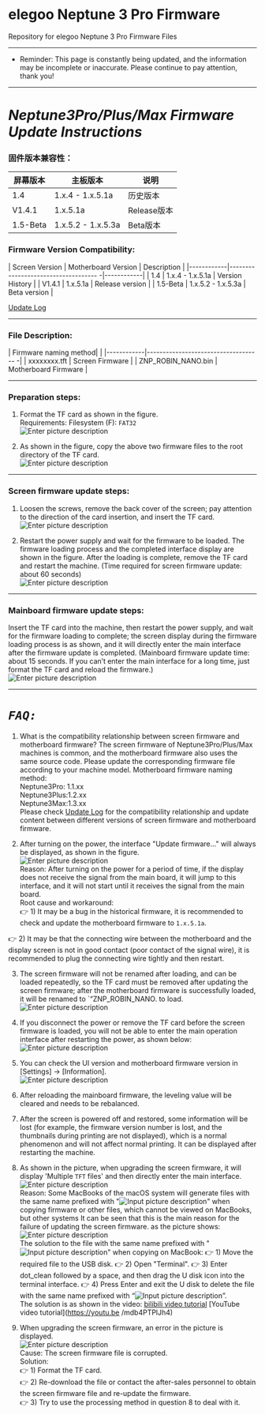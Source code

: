 # elegoo Neptune 3 Pro Firmware
Repository for elegoo Neptune 3 Pro Firmware Files

---

- Reminder: This page is constantly being updated, and the information may be incomplete or inaccurate. Please continue to pay attention, thank you!

---
# **_Neptune3Pro/Plus/Max Firmware Update Instructions_**

### 固件版本兼容性：    
| 屏幕版本      |      主板版本            |          说明           |
|------------|-------------------------------------|------------|
| 1.4       |      1.x.4 - 1.x.5.1a          |   历史版本      |
| V1.4.1       |      1.x.5.1a          |   Release版本  |
| 1.5-Beta  |      1.x.5.2 - 1.x.5.3a           |  Beta版本   |

### Firmware Version Compatibility:    
| Screen Version | Motherboard Version | Description |
|------------|------------------------------------ -|------------|
| 1.4 | 1.x.4 - 1.x.5.1a | Version History |
| V1.4.1 | 1.x.5.1a | Release version |
| 1.5-Beta | 1.x.5.2 - 1.x.5.3a | Beta version |
    
[Update Log](https://github.com/NARUTOfzr/Neptune_3_Pro_Plus_Max/blob/main/Update%20log.md)

---    
### File Description:

| Firmware naming method| |
|------------|------------------------------------ -|
| xxxxxxxx.tft | Screen Firmware |
| ZNP_ROBIN_NANO.bin | Motherboard Firmware |

   

---    
### Preparation steps:    
1. Format the TF card as shown in the figure.      
    Requirements: Filesystem (F): `FAT32`      
![Enter picture description](Pic/image1.png)      

2. As shown in the figure, copy the above two firmware files to the root directory of the TF card.    
![Enter picture description](Pic/image3.png)

---  
### Screen firmware update steps:    
1. Loosen the screws, remove the back cover of the screen; pay attention to the direction of the card insertion, and insert the TF card.      
![Enter picture description](Pic/image4.png)  

2. Restart the power supply and wait for the firmware to be loaded. The firmware loading process and the completed interface display are shown in the figure. After the loading is complete, remove the TF card and restart the machine. (Time required for screen firmware update: about 60 seconds)  
![Enter picture description](Pic/image5-2.png)


---  
### Mainboard firmware update steps:    
Insert the TF card into the machine, then restart the power supply, and wait for the firmware loading to complete; the screen display during the firmware loading process is as shown, and it will directly enter the main interface after the firmware update is completed. (Mainboard firmware update time: about 15 seconds. If you can’t enter the main interface for a long time, just format the TF card and reload the firmware.)  
![Enter picture description](Pic/image6.png)


---  
# **_`FAQ: `_**
1. What is the compatibility relationship between screen firmware and motherboard firmware?
The screen firmware of Neptune3Pro/Plus/Max machines is common, and the motherboard firmware also uses the same source code. Please update the corresponding firmware file according to your machine model. Motherboard firmware naming method:    
Neptune3Pro: 1.1.xx    
Neptune3Plus:1.2.xx   
Neptune3Max:1.3.xx    
Please check [Update Log](https://github.com/NARUTOfzr/Neptune_3_Pro_Plus_Max/blob/main/Update%20log.md) for the compatibility relationship and update content between different versions of screen firmware and motherboard firmware.

2. After turning on the power, the interface "Update firmware..." will always be displayed, as shown in the figure.    
![Enter picture description](Pic/image6-1.png)    
Reason: After turning on the power for a period of time, if the display does not receive the signal from the main board, it will jump to this interface, and it will not start until it receives the signal from the main board.    
Root cause and workaround:    
 :point_right: 1) It may be a bug in the historical firmware, it is recommended to check and update the motherboard firmware to `1.x.5.1a`.    

 :point_right: 2) It may be that the connecting wire between the motherboard and the display screen is not in good contact (poor contact of the signal wire), it is recommended to plug the connecting wire tightly and then restart.    
    
3. The screen firmware will not be renamed after loading, and can be loaded repeatedly, so the TF card must be removed after updating the screen firmware; after the motherboard firmware is successfully loaded, it will be renamed to `“ZNP_ROBIN_NANO. to load.  
![Enter picture description](Pic/image7.png)

4. If you disconnect the power or remove the TF card before the screen firmware is loaded, you will not be able to enter the main operation interface after restarting the power, as shown below:  
![Enter picture description](Pic/image7-1.png)

5. You can check the UI version and motherboard firmware version in [Settings] → [Information].  
![Enter picture description](Pic/image7-3.png)

6. After reloading the mainboard firmware, the leveling value will be cleared and needs to be rebalanced.  

7. After the screen is powered off and restored, some information will be lost (for example, the firmware version number is lost, and the thumbnails during printing are not displayed), which is a normal phenomenon and will not affect normal printing. It can be displayed after restarting the machine.    

8. As shown in the picture, when upgrading the screen firmware, it will display 'Multiple `TFT` files' and then directly enter the main interface.    
![Enter picture description](Pic/image8-1.png)    
Reason: Some MacBooks of the macOS system will generate files with the same name prefixed with "![Input picture description](Pic/image9-1.png)" when copying firmware or other files, which cannot be viewed on MacBooks, but other systems It can be seen that this is the main reason for the failure of updating the screen firmware. as the picture shows:    
![Enter picture description](Pic/image9-2.png)     
The solution to the file with the same name prefixed with "![Input picture description](Pic/image9-1.png)" when copying on MacBook: :point_right: 1) Move the required file to the USB disk. :point_right: 2) Open "Terminal". :point_right: 3) Enter dot_clean followed by a space, and then drag the U disk icon into the terminal interface. :point_right: 4) Press Enter and exit the U disk to delete the file with the same name prefixed with “![Input picture description](Pic/image9-1.png)”.    
The solution is as shown in the video: [bilibili video tutorial](https://www.bilibili.com/video/BV1Lv4y1C7Qz/?share_source=copy_web&vd_source=39af2b2e9e60f33607226e91f3f17001) [YouTube video tutorial](https://youtu.be /mdb4PTPlJh4)    

9. When upgrading the screen firmware, an error in the picture is displayed.    
![Enter picture description](Pic/image8-2.png)   
Cause: The screen firmware file is corrupted.     
Solution:    
     :point_right: 1) Format the TF card.    
     :point_right: 2) Re-download the file or contact the after-sales personnel to obtain the screen firmware file and re-update the firmware.    
     :point_right: 3) Try to use the processing method in question 8 to deal with it.   
